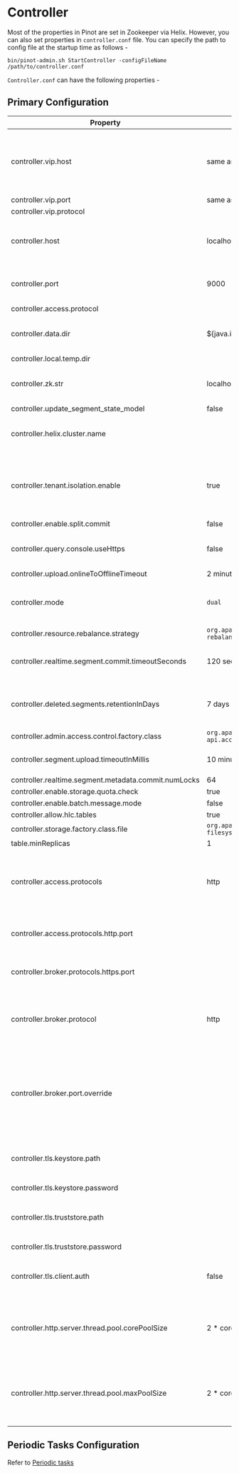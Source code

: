 # Controller

Most of the properties in Pinot are set in Zookeeper via Helix. However, you can also set properties in `controller.conf` file. You can specify the path to config file at the startup time as follows -

```
bin/pinot-admin.sh StartController -configFileName /path/to/controller.conf
```

`Controller.conf` can have the following properties -

## Primary Configuration

| Property                                             | Default                                                                  | Description                                                                              |
| ---------------------------------------------------- | ------------------------------------------------------------------------ | ---------------------------------------------------------------------------------------- |
| controller.vip.host                                  | same as `controller.host`                                                | The VIP hostname used to set the download URL for segments                               |
| controller.vip.port                                  | same as `controller.port`                                                |                                                                                          |
| controller.vip.protocol                              |                                                                          |                                                                                          |
| controller.host                                      | localhost                                                                | The ip of the host on which controller is running                                        |
| controller.port                                      | 9000                                                                     | The port on which controller should run                                                  |
| controller.access.protocol                           |                                                                          |                                                                                          |
| controller.data.dir                                  | ${java.io.tmpdir}/PinotController                                        | Directory to host segment data                                                           |
| controller.local.temp.dir                            |                                                                          |                                                                                          |
| controller.zk.str                                    | localhost:2181                                                           | zookeeper host:port string to connect                                                    |
| controller.update\_segment\_state\_model             | false                                                                    |                                                                                          |
| controller.helix.cluster.name                        |                                                                          | Pinot Cluster Name, required.                                                            |
| controller.tenant.isolation.enable                   | true                                                                     | Enable Tenant Isolation, default is single tenant cluste                                 |
| controller.enable.split.commit                       | false                                                                    |                                                                                          |
| controller.query.console.useHttps                    | false                                                                    | use https instead of http for cluster                                                    |
| controller.upload.onlineToOfflineTimeout             | 2 minutes                                                                |                                                                                          |
| controller.mode                                      | `dual`                                                                   | Should be one of `helix_only`, `pinot_only` or `dual`                                    |
| controller.resource.rebalance.strategy               | `org.apache.helix.controller. rebalancer.strategy.AutoRebalanceStrategy` |                                                                                          |
| controller.realtime.segment.commit.timeoutSeconds    | 120 seconds                                                              | request timeout for segment commit                                                       |
| controller.deleted.segments.retentionInDays          | 7 days                                                                   | duration for which to retain deleted segments                                            |
| controller.admin.access.control.factory.class        | `org.apache.pinot.controller. api.access.AllowAllAccessFactory`          |                                                                                          |
| controller.segment.upload.timeoutInMillis            | 10 minutes                                                               | timeout for upload of segments.                                                          |
| controller.realtime.segment.metadata.commit.numLocks | 64                                                                       |                                                                                          |
| controller.enable.storage.quota.check                | true                                                                     |                                                                                          |
| controller.enable.batch.message.mode                 | false                                                                    |                                                                                          |
| controller.allow.hlc.tables                          | true                                                                     |                                                                                          |
| controller.storage.factory.class.file                | `org.apache.pinot.spi. filesystem.LocalPinotFS`                          |                                                                                          |
| table.minReplicas                                    | 1                                                                        |                                                                                          |
| controller.access.protocols                          | http                                                                     | Ingress protocols to access controller (http or https or http,https)                     |
| controller.access.protocols.http.port                |                                                                          | Port to access controller via http                                                       |
| controller.broker.protocols.https.port               |                                                                          | Port to access controller via https                                                      |
| controller.broker.protocol                           | http                                                                     | protocol for forwarding query requests (http or https)                                   |
| controller.broker.port.override                      |                                                                          | override for broker port when forwarding query requests (use in multi-ingress scenarios) |
| controller.tls.keystore.path                         |                                                                          | Path to controller TLS keystore                                                          |
| controller.tls.keystore.password                     |                                                                          | keystore password                                                                        |
| controller.tls.truststore.path                       |                                                                          | Path to controller TLS truststore                                                        |
| controller.tls.truststore.password                   |                                                                          | truststore password                                                                      |
| controller.tls.client.auth                           | false                                                                    | toggle for requiring TLS client auth                                                     |
| controller.http.server.thread.pool.corePoolSize      | 2 * cores                                                                | Config for the thread-pool used by pinot-controller's http-server.                       |
| controller.http.server.thread.pool.maxPoolSize       | 2 * cores                                                                | Config for the thread-pool used by pinot-controller's http-server.                       |

## Periodic Tasks Configuration

Refer to [Periodic tasks](../basics/components/controller.md#controller-periodic-tasks)
